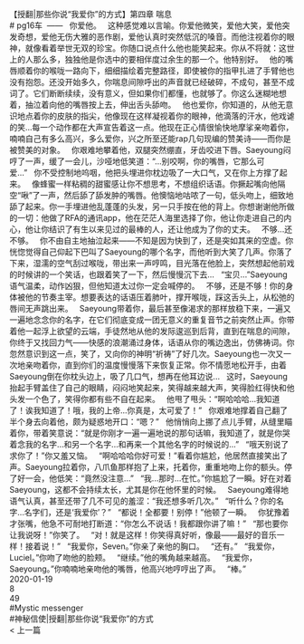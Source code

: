 <br/>
【授翻|那些你说“我爱你”的方式】第四章 喘息<br/>
# pg16车  ——   你爱他。   这种感觉难以言喻。你爱他微笑，爱他大笑，爱他突发奇想，爱他无伤大雅的恶作剧，爱他认真时突然低沉的嗓音。而他注视着你的眼神，就像看着举世无双的珍宝。你随口说点什么他也能笑起来。你从不将就：这世上的人那么多，独独他是你选中的要相伴度过余生的那一个。他特别好。   他的嘴唇顺着你的喉咙一路向下，细细描绘着完整路径，即使被你的指甲扎进了手臂他也没有抱怨。还没开始多久，你喘息间隙呼出的声音就已经破碎，不成句，甚至不成词了。它们断断续续，没有意义，但如果你们都懂，也就够了。你这么迷糊地想着，抽泣着向他的嘴唇按上去，伸出舌头舔吻。   他也爱你，你知道的，从他无意识地点着你的皮肤的指尖，他像现在这样凝视着你的眼神，他滴落的汗水，他戏谑的笑...每一个动作都在大声宣告着这一点。他现在正心情很愉快地摩挲亲吻着你，喃喃自己有多么高兴，多么爱你，兴之所至还能rap几句现编的赞美诗——而你是被赞美的对象。   你艰难地攀着他，双腿突然绷直，牙齿咬进下唇。Saeyoung闷哼了一声，缓了一会儿，沙哑地低笑道：“...别咬啊，你的嘴唇，它那么可爱...”   你不受控制地呜咽，他把头埋进你枕边吸了一大口气，又在你上方撑了起来。   像蜂蜜一样粘稠的甜蜜感让你不想思考，不想组织话语。你撅起嘴向他隔空“啾”了一声，然后舔了舔发肿的嘴唇。他懊恼地咕哝了一句，低头吻上，细致地舔了起来。你一手埋进他乱蓬蓬的头发，另一只手按在他的背上。你想谢谢他所做的一切：他做了RFA的通讯app，他在茫茫人海里选择了你，他让你走进自己的内心，他让你结识了有生以来见过的最棒的人，还让他成为了你的丈夫。   不够...还不够。   你不由自主地抽泣起来——不知是因为快到了，还是突如其来的空虚。你恍惚觉得自己仰起下巴叫了Saeyoung的哪个名字，而他听到大笑了几声。你落了下来，湿濡的空气刮过喉咙，带出来一声哼鸣，目光落在他脸上，突然想起他前戏的时候讲的一个笑话，也跟着笑了一下，然后慢慢沉下去...   “宝贝...”Saeyoung语气温柔，动作凶狠，但他知道太过你一定会喊停的。   不够，还是不够！你的身体被他的节奏主宰。想要表达的话语压着肺叶，撑开喉咙，踩这舌头上，从松弛的唇间无声跳出来。   Saeyoung带着你，最后甚至像渴求的那样放稳下来，一遍又一遍地念念你的名字，在它们彻底变成一团无意义的重复音节之前突然止声。你带着他一起浮上欲望的云端，手徒然地从他的发际逡巡到后背，直到在喘息的间隙，你终于又找回力气——快感的浪潮涌过身体，话语从你的嘴边逸出，仿佛祷词。你忽然意识到这一点，笑了，又向你的神明“祈祷”了好几次。Saeyoung也一次又一次地亲吻着你，直到你们的温度慢慢落下来恢复正常。你不情愿地松开手，由着Saeyoung倒在你枕头边上，吸了几口气，想再在他耳边说...   这时，Saeyoung抬起手臂盖住了自己的眼睛，闷闷地笑起来，笑得越来越大声，笑得脸红得快和他头发一个色了，笑得你都有些不自在起来。   他甩了甩头：“啊哈哈哈...我知道了！诶我知道了！哦，我的上帝...你真是，太可爱了！”   你艰难地撑着自己翻了半个身去向着他，颇为疑惑地开口：“嗯？”   他悄悄向上挪了点儿手臂，从缝里瞄着你，带着笑意说：“就是你刚才一遍一遍地说的那句话嘛，我知道了，就是你哭着念我的名字...和另一个名字...和再来一个其他名字的时候说的...”   “哦天别说了求你了！”你又羞又恼。   “啊哈哈哈你好可爱！”看着你尴尬，他居然直接笑出了声。Saeyoung拉着你，八爪鱼那样抱了上来，托着你，重重地吻上你的额头。停了好一会，他低笑：“竟然没注意...”   “我...那时...在忙。”你尴尬了一瞬。好在对着Saeyoung，这都不会持续太长，尤其是你在他怀里的时候。   Saeyoung难得地语气认真，甚至还带了几不可见的羞涩：“我还想多听几次。”   “听什么？你的名字...名字们，还是‘我爱你’？”   “都说！全都要！别停！”他顿了一瞬。   你犹豫着才张嘴，他急不可耐地打断道：“你怎么不说话！我都跟你讲了嘛！”   “那也要你让我说呀！”你笑了。   “对！就是这样！你笑得真好听，像最——最好的音乐一样！接着说！”   “我爱你，Seven。”你亲了亲他的胸口。   “还有。”   “我爱你，Luciel。”你吻了吻他的脸颊。   “继续。”他的嘴角越来越高。   “我爱你，Saeyoung。”你喃喃地亲吻他的嘴唇，他高兴地哼哼出了声。   “棒。”<br/>
2020-01-19<br/>
8<br/>
49<br/>
#Mystic messenger<br/>
#神秘信使|授翻|那些你说“我爱你”的方式<br/>
< 上一篇<br/>
